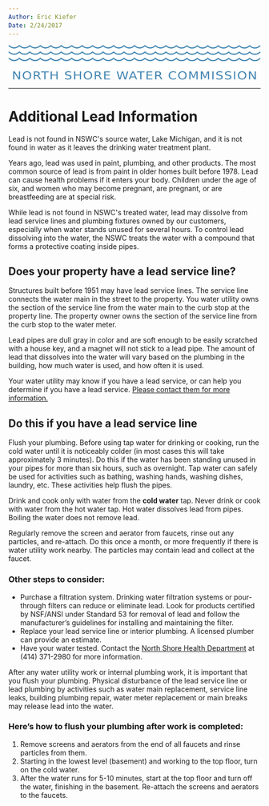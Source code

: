 ```yaml
---
Author: Eric Kiefer
Date: 2/24/2017
---
```


![nswc-logo](img/nswc-logo-long.png)  

* * *

# Additional Lead Information  

Lead is not found in NSWC's source water, Lake Michigan, and it is not found in water as it leaves the drinking water treatment plant.  

Years ago, lead was used in paint, plumbing, and other products. The most common source of lead is from paint in older homes built before 1978. Lead can cause health problems if it enters your body. Children under the age of six, and women who may become pregnant, are pregnant, or are breastfeeding are at special risk.  

While lead is not found in NSWC's treated water, lead may dissolve from lead service lines and plumbing fixtures owned by our customers, especially when water stands unused for several hours. To control lead dissolving into the water, the NSWC treats the water with a compound that forms a protective coating inside pipes.  

## Does your property have a lead service line?  

Structures built before 1951 may have lead service lines. The service line connects the water main in the street to the property. You water utility owns the section of the service line from the water main to the curb stop at the property line. The property owner owns the section of the service line from the curb stop to the water meter.  
    
Lead pipes are dull gray in color and are soft enough to be easily scratched with a house key, and a magnet will not stick to a lead pipe. The amount of lead that dissolves into the water will vary based on the plumbing in the building, how much water is used, and how often it is used.  

Your water utility may know if you have a lead service, or can help you determine if you have a lead service. [Please contact them for more information.](index.md#water-utilities)  

## Do this if you have a lead service line   

Flush your plumbing. Before using tap water for drinking or cooking, run the cold water until it is noticeably colder (in most cases this will take approximately 3 minutes). Do this if the water has been standing unused in your pipes for more than six hours, such as overnight. Tap water can safely be used for activities such as bathing, washing hands, washing dishes, laundry, etc. These activities help flush the pipes.

Drink and cook only with water from the **cold water** tap. Never drink or cook with water from the hot water tap. Hot water dissolves lead from pipes. Boiling the water does not remove lead. 

Regularly remove the screen and aerator from faucets, rinse out any particles, and re-attach. Do this once a month, or more frequently if there is water utility work nearby. The particles may contain lead and collect at the faucet.

### Other steps to consider: 

* Purchase a filtration system. Drinking water filtration systems or pour-through filters can reduce or eliminate lead. Look for products certified by NSF/ANSI under Standard 53 for removal of lead and follow the manufacturer’s guidelines for installing and maintaining the filter.  
* Replace your lead service line or interior plumbing.  A licensed plumber can provide an estimate.   
* Have your water tested. Contact the [North Shore Health Department](http://www.nshealthdept.org) at (414) 371-2980 for more information.  

After any water utility work or internal plumbing work, it is important that you flush your plumbing. Physical disturbance of the lead service line or lead plumbing by activities such as water main replacement, service line leaks, building plumbing repair, water meter replacement or main breaks may release lead into the water.

### Here’s how to flush your plumbing after work is completed:  

1. Remove screens and aerators from the end of all faucets and rinse particles from them.  
2. Starting in the lowest level (basement) and working to the top floor, turn on the cold water.  
3. After the water runs for 5-10 minutes, start at the top floor and turn off the water, finishing in the basement. Re-attach the screens and aerators to the faucets.   
